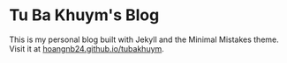 # Tu Ba Khuym's Blog

This is my personal blog built with Jekyll and the Minimal Mistakes theme. Visit it at [hoangnb24.github.io/tubakhuym](https://hoangnb24.github.io/tubakhuym).